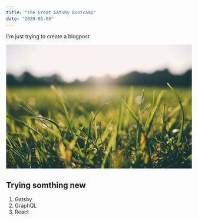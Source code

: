 ```yaml
---
title: "The Great Gatsby Bootcamp"
date: "2020-01-05"
---
```


I'm just trying to create a blogpost

![Grass](./grass.jpg)

## Trying somthing new

1. Gatsby
2. GraphQL
3. React